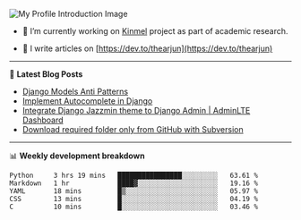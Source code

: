 ![My Profile Introduction Image](https://i.ibb.co/tLFZ15Q/gh.png)

- 🔭 I’m currently working on [Kinmel](https://github.com/thearjun/kinmel) project as part of academic research.

- 📝 I write articles on [https://dev.to/thearjun](https://dev.to/thearjun)

-------

📕 **Latest Blog Posts**
<!-- BLOG-POST-LIST:START -->
- [Django Models Anti Patterns](https://dev.to/thearjun/django-models-anti-patterns-1ma1)
- [Implement Autocomplete in Django](https://dev.to/thearjun/implement-autocomplete-in-django-3h20)
- [Integrate Django Jazzmin theme to Django Admin | AdminLTE Dashboard](https://dev.to/thearjun/integrate-django-jazzmin-theme-to-django-admin-adminlte-dashboard-5aao)
- [Download required folder only from GitHub with Subversion](https://dev.to/thearjun/download-required-folder-only-from-github-with-subversion-2gpc)
<!-- BLOG-POST-LIST:END -->

-------

📊 **Weekly development breakdown**
<!--START_SECTION:waka-->
```text
Python     3 hrs 19 mins   ████████████████░░░░░░░░░   63.61 % 
Markdown   1 hr            ████▓░░░░░░░░░░░░░░░░░░░░   19.16 % 
YAML       18 mins         █▒░░░░░░░░░░░░░░░░░░░░░░░   05.97 % 
CSS        13 mins         █░░░░░░░░░░░░░░░░░░░░░░░░   04.19 % 
C          10 mins         █░░░░░░░░░░░░░░░░░░░░░░░░   03.46 % 
```
<!--END_SECTION:waka-->
<img src='https://profile-counter.glitch.me/thearjun/count.svg' width='0px'>
